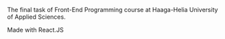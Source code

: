 The final task of Front-End Programming course at Haaga-Helia University of Applied Sciences. 

Made with React.JS
